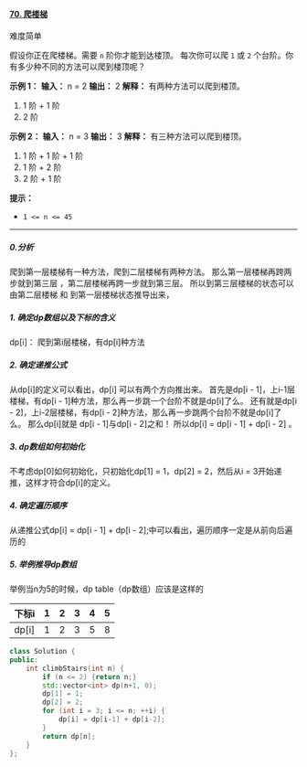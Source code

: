 #### [70. 爬楼梯](https://leetcode.cn/problems/climbing-stairs/)

难度简单

假设你正在爬楼梯。需要 `n` 阶你才能到达楼顶。
每次你可以爬 `1` 或 `2` 个台阶。你有多少种不同的方法可以爬到楼顶呢？

**示例 1：** 
**输入：** n = 2 
**输出：** 2 
**解释：** 有两种方法可以爬到楼顶。 
1. 1 阶 + 1 阶 
2. 2 阶 

**示例 2：** 
**输入：** n = 3 
**输出：** 3 
**解释：** 有三种方法可以爬到楼顶。 
1. 1 阶 + 1 阶 + 1 阶 
2. 1 阶 + 2 阶 
3. 2 阶 + 1 阶 

**提示：**
-   `1 <= n <= 45`
---
##### 0.分析
爬到第一层楼梯有一种方法，爬到二层楼梯有两种方法。 
那么第一层楼梯再跨两步就到第三层 ，第二层楼梯再跨一步就到第三层。 
所以到第三层楼梯的状态可以由第二层楼梯 和 到第一层楼梯状态推导出来，

##### 1.  确定dp数组以及下标的含义
dp\[i]： 爬到第i层楼梯，有dp\[i]种方法
##### 2.  确定递推公式
从dp[i]的定义可以看出，dp[i] 可以有两个方向推出来。 
首先是dp[i - 1]，上i-1层楼梯，有dp[i - 1]种方法，那么再一步跳一个台阶不就是dp[i]了么。 
还有就是dp[i - 2]，上i-2层楼梯，有dp[i - 2]种方法，那么再一步跳两个台阶不就是dp[i]了么。 
那么dp[i]就是 dp[i - 1]与dp[i - 2]之和！ 
所以dp[i] = dp[i - 1] + dp[i - 2] 。 
##### 3. dp数组如何初始化
不考虑dp[0]如何初始化，只初始化dp[1] = 1，dp[2] = 2，然后从i = 3开始递推，这样才符合dp[i]的定义。
##### 4.  确定遍历顺序
从递推公式dp[i] = dp[i - 1] + dp[i - 2];中可以看出，遍历顺序一定是从前向后遍历的
##### 5.  举例推导dp数组
举例当n为5的时候，dp table（dp数组）应该是这样的

|下标i|1 |2 | 3|4 |5 |
|-|-|-|-|-|-|
|dp[i]|1|2|3|5|8|

```CPP
class Solution {
public:
    int climbStairs(int n) {
        if (n <= 2) {return n;}
        std::vector<int> dp(n+1, 0);
        dp[1] = 1;
        dp[2] = 2;
        for (int i = 3; i <= n; ++i) {
            dp[i] = dp[i-1] + dp[i-2];
        }
        return dp[n];
    }
};
```